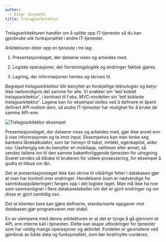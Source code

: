 ```yaml
---
author:
  - Einar Jerpseth
title: Trelagsarkitektur
---
```


Trelagsarkitekturen handler om å splitte opp IT-tjenester så du kan gjenbruke
ulik funksjonalitet i andre IT-tjenester.

Arkitekturen deler opp en tjeneste i tre lag:

1. Presentasjonslaget, der dataene vises og arbeides med.

2. Logiske operasjoner, der forretningslogikk og endringer faktisk gjøres.

3. Lagring, der informasjonen hentes og skrives til.

Begrepet _trelagsarkitektur_ blir benyttet av forskjellige teknologier og betyr
ikke nødvendigvis det samme for alle. Vi snakker om 'løst koblet
trelagsarkitektur', i kontrast til f.eks. MVC-modellen sin 'tett koblede
trelagsarkitektur'. Lagene kan for eksempel skilles ved å definere et åpent
definert API mellom dem, så andre IT-tjenester har mulighet for å bruke de
samme API-ene.

![Trelagsarkitektur eksempel](/datadeling/img/3-lags-arkitektur.jpg)

Presentasjonslaget, der dataene vises og arbeides med, gjør ikke annet enn å
vise informasjonen og ta imot input. Eksempelvis kan man tenke seg bankens
lånekalkulator, som tar hensyn til takst, inntekt, egenkapital, alder osv.
Uavhengig om du benytter en mobilapp, nettleser eller annet, så sendes tallene
inn til den samme bakenforliggende tjenesten for utregning. Svaret sendes så
tilbake til brukeren for videre prosessering, for eksempel å godta et tilbud om
lån.

Det at presentasjonslaget ikke kan skrive til vilkårlige felter i databasen
gjør at man har kontroll over endringer. Hendelsene (som er nødvendige for
sanntidsoppdateringer) fanges opp i det logiske laget. Man må ikke ha noe som
sammenligner i flere databasetabeller om det er gjort endringer og om disse er
gjort samtidig osv.

Det at klienten bare kan gjøre definerte, standariserte oppgaver mot databasen
gjør programvaren mer stabil.

En av ulempene med denne arkitekturen er at det er tynge å gå gjennom et API,
enn interne kall i tjenesten. Dette kan skape utfordringer for tjenester som
har _veldig_ mange operasjoner og aktivitet. Fordelen er gevinstene ved
gjenbruk av både data og funksjonalitet, som bør kost/nytte-vurderes.

